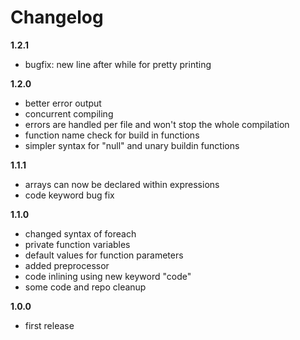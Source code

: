 # Changelog

**1.2.1**

* bugfix: new line after while for pretty printing

**1.2.0**

* better error output
* concurrent compiling
* errors are handled per file and won't stop the whole compilation
* function name check for build in functions
* simpler syntax for "null" and unary buildin functions

**1.1.1**

* arrays can now be declared within expressions
* code keyword bug fix

**1.1.0**

* changed syntax of foreach
* private function variables
* default values for function parameters
* added preprocessor
* code inlining using new keyword "code"
* some code and repo cleanup

**1.0.0**

* first release
